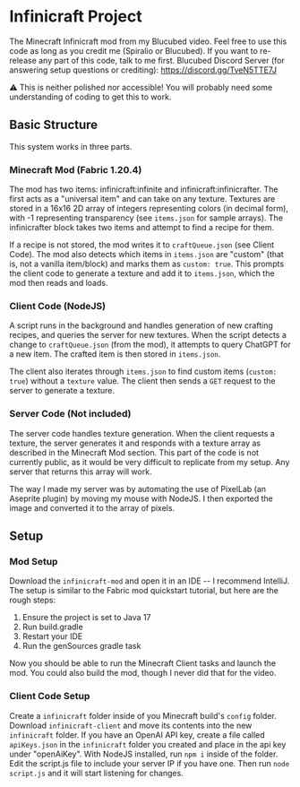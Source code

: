# Infinicraft Project
The Minecraft Infinicraft mod from my Blucubed video. Feel free to use this code as long as you credit me (Spiralio or Blucubed). If you want to re-release any part of this code, talk to me first.
Blucubed Discord Server (for answering setup questions or crediting): https://discord.gg/TveN5TTE7J

⚠️ This is neither polished nor accessible! You will probably need some understanding of coding to get this to work. 


## Basic Structure
This system works in three parts.

### Minecraft Mod (Fabric 1.20.4)
The mod has two items: infinicraft:infinite and infinicraft:infinicrafter. The first acts as a "universal item" and can take on any texture. Textures are stored in a 16x16 2D array of integers representing colors (in decimal form), with -1 representing transparency (see `items.json` for sample arrays). The infinicrafter block takes two items and attempt to find a recipe for them.

If a recipe is not stored, the mod writes it to `craftQueue.json` (see Client Code). The mod also detects which items in `items.json` are "custom" (that is, not a vanilla item/block) and marks them as `custom: true`. This prompts the client code to generate a texture and add it to `items.json`, which the mod then reads and loads.

### Client Code (NodeJS)
A script runs in the background and handles generation of new crafting recipes, and queries the server for new textures. When the script detects a change to `craftQueue.json` (from the mod), it attempts to query ChatGPT for a new item. The crafted item is then stored in `items.json`.

The client also iterates through `items.json` to find custom items (`custom: true`) without a `texture` value. The client then sends a `GET` request to the server to generate a texture.

### Server Code (Not included)
The server code handles texture generation. When the client requests a texture, the server generates it and responds with a texture array as described in the Minecraft Mod section. This part of the code is not currently public, as it would be very difficult to replicate from my setup. Any server that returns this array will work.

The way I made my server was by automating the use of PixelLab (an Aseprite plugin) by moving my mouse with NodeJS. I then exported the image and converted it to the array of pixels.

## Setup

### Mod Setup
Download the `infinicraft-mod` and open it in an IDE -- I recommend IntelliJ. The setup is similar to the Fabric mod quickstart tutorial, but here are the rough steps:

1. Ensure the project is set to Java 17
2. Run build.gradle
3. Restart your IDE
4. Run the genSources gradle task

Now you should be able to run the Minecraft Client tasks and launch the mod. You could also build the mod, though I never did that for the video.

### Client Code Setup
Create a `infinicraft` folder inside of you Minecraft build's `config` folder. Download `infinicraft-client` and move its contents into the new `infinicraft` folder. If you have an OpenAI API key, create a file called `apiKeys.json` in the `infinicraft` folder you created and place in the api key under "openAiKey". With NodeJS installed, run `npm i` inside of the folder. Edit the script.js file to include your server IP if you have one. Then run `node script.js` and it will start listening for changes.

